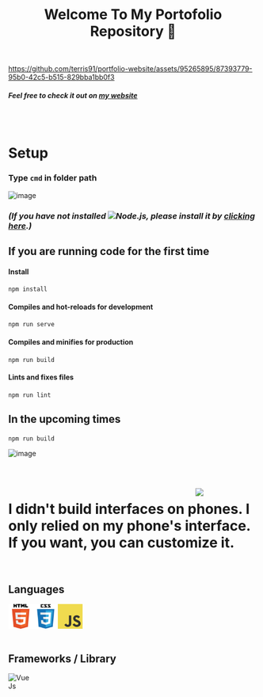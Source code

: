 <h1 align="center">Welcome To My Portofolio Repository 👋</h1>
<br>

https://github.com/terris91/portfolio-website/assets/95265895/87393779-95b0-42c5-b515-829bba1bb0f3

#### *Feel free to check it out on [my website](https://elncqmelhhcm.click)*
<br><br>
# Setup

### **Type `cmd` in folder path**

![image](https://github.com/terris91/portfolio-website/assets/95265895/5ca30f8c-8c3f-4235-b848-46e44e219dca)

### *(If you have not installed <img width="18px" src="https://cdn.iconscout.com/icon/free/png-256/free-node-js-1174925.png" />Node.js, please install it by [clicking here](https://nodejs.org/en).)*

## If you are running code for the first time

#### Install
```
npm install
```

#### Compiles and hot-reloads for development
```
npm run serve
```

#### Compiles and minifies for production
```
npm run build
```

#### Lints and fixes files
```
npm run lint
```
## In the upcoming times

```
npm run build
```
![image](https://github.com/terris91/portfolio-website/assets/95265895/8c4605f4-e670-4297-b35e-2abbaf7617c9)

<br><br>

<img src="https://i.imgur.com/6V30nFm.jpg" align="right" style="width: 25%" />

# I didn't build interfaces on phones. I only relied on my phone's interface. If you want, you can customize it.

<br>

## Languages

<img align="left" alt="HTML5" width="50px" src="https://raw.githubusercontent.com/github/explore/80688e429a7d4ef2fca1e82350fe8e3517d3494d/topics/html/html.png" />
<img align="left" alt="CSS3" width="50px" src="https://raw.githubusercontent.com/github/explore/80688e429a7d4ef2fca1e82350fe8e3517d3494d/topics/css/css.png" />
<img align="left" alt="JavaScript" width="50px" src="https://raw.githubusercontent.com/github/explore/80688e429a7d4ef2fca1e82350fe8e3517d3494d/topics/javascript/javascript.png" />

<br><br><br><br>

## Frameworks / Library

<img align="left" alt="Vue Js" width="50px" src="https://cdn.icon-icons.com/icons2/2415/PNG/512/vuejs_original_logo_icon_146304.png" />


